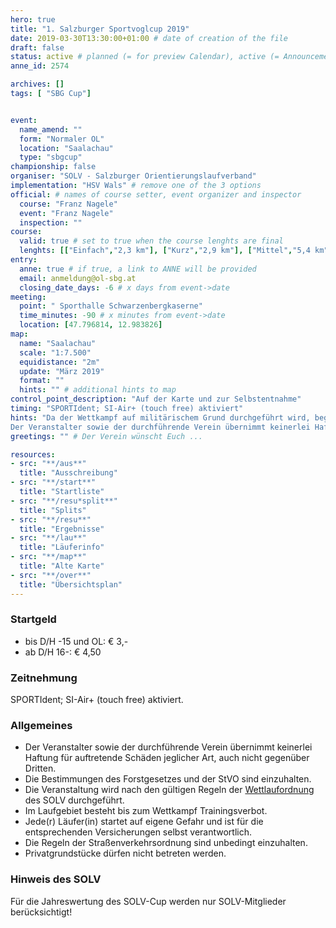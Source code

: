 ```yaml
---
hero: true
title: "1. Salzburger Sportvoglcup 2019"
date: 2019-03-30T13:30:00+01:00 # date of creation of the file
draft: false
status: active # planned (= for preview Calendar), active (= Announcement...), done (=Results...)
anne_id: 2574

archives: []
tags: [ "SBG Cup"]


event:
  name_amend: ""
  form: "Normaler OL"
  location: "Saalachau"
  type: "sbgcup"
championship: false
organiser: "SOLV - Salzburger Orientierungslaufverband"
implementation: "HSV Wals" # remove one of the 3 options
official: # names of course setter, event organizer and inspector
  course: "Franz Nagele"
  event: "Franz Nagele"
  inspection: ""
course:
  valid: true # set to true when the course lenghts are final
  lenghts: [["Einfach","2,3 km"], ["Kurz","2,9 km"], ["Mittel","5,4 km"], ["Lang","6,9 km"], ["Family","1,8 km"]]
entry:
  anne: true # if true, a link to ANNE will be provided
  email: anmeldung@ol-sbg.at
  closing_date_days: -6 # x days from event->date
meeting:
  point: " Sporthalle Schwarzenbergkaserne"
  time_minutes: -90 # x minutes from event->date
  location: [47.796814, 12.983826]
map:
  name: "Saalachau"
  scale: "1:7.500"
  equidistance: "2m"
  update: "März 2019"
  format: ""
  hints: "" # additional hints to map
control_point_description: "Auf der Karte und zur Selbstentnahme"
timing: "SPORTIdent; SI-Air+ (touch free) aktiviert"
hints: "Da der Wettkampf auf militärischem Grund durchgeführt wird, begehrt das, die Genehmigung erteilende Militärkommando Salzburg, den Teilnehmern folgende erlautbarung zur Kenntnis zu bringen:
Der Veranstalter sowie der durchführende Verein übernimmt keinerlei Haftung für auftretende Schäden jeglicher Art, auch nicht gegenüber Dritten. Jede(r) Läufer(in) startet auf eigene Gefahr und ist für die entsprechenden Versicherungen selbst verantwortlich. Eine Haftung des Bundes ist ausgeschlossen."
greetings: "" # Der Verein wünscht Euch ...

resources:
- src: "**/aus**"
  title: "Ausschreibung"
- src: "**/start**"
  title: "Startliste"
- src: "**/resu*split**"
  title: "Splits"
- src: "**/resu**"
  title: "Ergebnisse"
- src: "**/lau**"
  title: "Läuferinfo"
- src: "**/map**"
  title: "Alte Karte"
- src: "**/over**"
  title: "Übersichtsplan"
---
```


### Startgeld

- bis D/H -15 und OL: € 3,-
- ab D/H 16-: € 4,50

### Zeitnehmung

SPORTIdent; SI-Air+ (touch free) aktiviert.

### Allgemeines

- Der Veranstalter sowie der durchführende Verein übernimmt keinerlei Haftung für auftretende Schäden jeglicher Art, auch nicht gegenüber Dritten.
- Die Bestimmungen des Forstgesetzes und der StVO sind einzuhalten.
- Die Veranstaltung wird nach den gültigen Regeln der [Wettlaufordnung](../../wettlaufordnung) des SOLV durchgeführt.
- Im Laufgebiet besteht bis zum Wettkampf Trainingsverbot.
- Jede\(r) Läufer(in) startet auf eigene Gefahr und ist für die entsprechenden Versicherungen selbst verantwortlich.
- Die Regeln der Straßenverkehrsordnung sind unbedingt einzuhalten.
- Privatgrundstücke dürfen nicht betreten werden.

### Hinweis des SOLV
Für die Jahreswertung des SOLV-Cup werden nur SOLV-Mitglieder berücksichtigt!